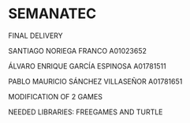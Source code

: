 # SEMANATEC

FINAL DELIVERY

SANTIAGO NORIEGA FRANCO A01023652

ÁLVARO ENRIQUE GARCÍA ESPINOSA A01781511

PABLO MAURICIO SÁNCHEZ VILLASEÑOR A01781651

MODIFICATION OF 2 GAMES

NEEDED LIBRARIES: FREEGAMES AND TURTLE
